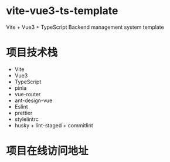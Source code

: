 # vite-vue3-ts-template

Vite + Vue3 + TypeScript Backend management system template

# 项目技术栈

- Vite
- Vue3
- TypeScript
- pinia
- vue-router
- ant-design-vue
- Eslint
- prettier
- stylelintrc
- husky + lint-staged + commitlint

# 项目在线访问地址

<!-- https://vite-vue3-ts-template.vercel.app/ -->
